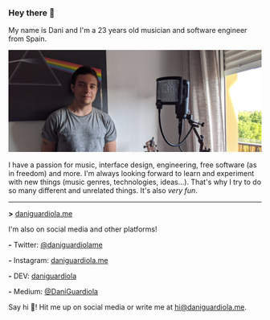 ### Hey there 🙂

My name is Dani and I'm a 23 years old musician and software engineer from Spain.

![Me](https://github.com/DaniGuardiola/daniguardiola/raw/master/me.png)

I have a passion for music, interface design, engineering, free software (as in freedom) and more. I'm always looking forward to learn and experiment with new things (music genres, technologies, ideas...). That's why I try to do so many different and unrelated things. It's also _very fun_.

---

**>** [daniguardiola.me](https://daniguardiola.me/)

I'm also on social media and other platforms!

**-** Twitter: [@daniguardiolame](https://twitter.com/daniguardiolame)

**-** Instagram: [daniguardiola.me](https://www.instagram.com/daniguardiola.me/)

**-** DEV: [daniguardiola](https://dev.to/daniguardiola)

**-** Medium: [@DaniGuardiola](https://medium.com/@DaniGuardiola)

Say hi 👋! Hit me up on social media or write me at [hi@daniguardiola.me](mailto:hi@daniguardiola.me).
